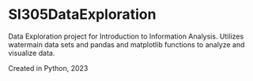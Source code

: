 ﻿# SI305DataExploration

Data Exploration project for Introduction to Information Analysis. Utilizes watermain data sets and pandas and matplotlib functions to analyze and visualize data. 

Created in Python, 2023
